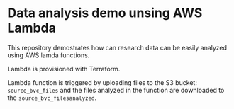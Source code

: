 # Data analysis demo unsing AWS Lambda

This repository demostrates how can research data can be easily analyzed using AWS lamda functions. 

Lambda is provisioned with Terraform. 

Lambda function is triggered by uploading files to the S3 bucket: ```source_bvc_files``` and the files analyzed in the function are downloaded to the ```source_bvc_filesanalyzed```.
